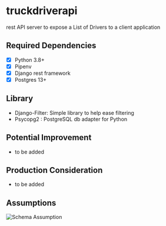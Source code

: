 # truckdriverapi
rest API server to expose a List of Drivers to a client application

## Required Dependencies
- [x]  Python 3.8+ 
- [x]  Pipenv
- [x]  Django rest framework
- [x]  Postgres 13+

## Library
- Django-Filter: Simple library to help ease filtering
- Psycopg2 : PostgreSQL db adapter for Python

## Potential Improvement
- to be added

## Production Consideration
- to be added

## Assumptions
![Schema Assumption](https://user-images.githubusercontent.com/98715291/227418556-cd588a47-f237-41f5-afe0-11783061b6c9.png)
